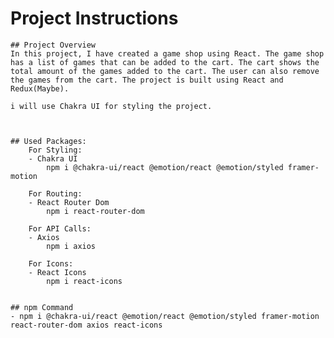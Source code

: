 # Project Instructions
    ## Project Overview
    In this project, I have created a game shop using React. The game shop has a list of games that can be added to the cart. The cart shows the total amount of the games added to the cart. The user can also remove the games from the cart. The project is built using React and Redux(Maybe).

    i will use Chakra UI for styling the project.



    ## Used Packages:
        For Styling:
        - Chakra UI
            npm i @chakra-ui/react @emotion/react @emotion/styled framer-motion

        For Routing:
        - React Router Dom
            npm i react-router-dom

        For API Calls:
        - Axios
            npm i axios

        For Icons:
        - React Icons
            npm i react-icons


    ## npm Command
    - npm i @chakra-ui/react @emotion/react @emotion/styled framer-motion react-router-dom axios react-icons